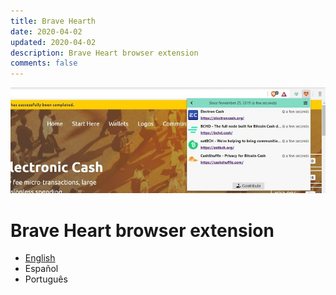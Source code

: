 ```yaml
---
title: Brave Hearth
date: 2020-04-02
updated: 2020-04-02
description: Brave Heart browser extension
comments: false
---
```


![](header.jpg)

# Brave Heart browser extension

  * [English](en/)
  * Español
  * Português
